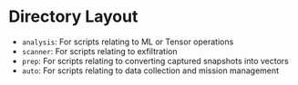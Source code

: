# Directory Layout
- `analysis`: For scripts relating to ML or Tensor operations
- `scanner`: For scripts relating to exfiltration
- `prep`: For scripts relating to converting captured snapshots into vectors
- `auto`: For scripts relating to data collection and mission management
